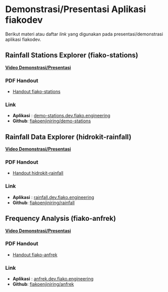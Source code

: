 # Demonstrasi/Presentasi Aplikasi fiakodev

Berikut materi atau daftar _link_ yang digunakan pada presentasi/demonstrasi aplikasi fiakodev. 

## Rainfall Stations Explorer (fiako-stations)

**[Video Demonstrasi/Presentasi](https://www.youtube.com/watch?v=36fYysfJSxo&t=4802s)**

### PDF Handout

- [Handout fiako-stations](./fiakodev_demo_fiako_stations.pdf)

### Link

- **Aplikasi** : [demo-stations.dev.fiako.engineering](https://demo-stations.dev.fiako.engineering)
- **Github**: [fiakoenjiniring/demo-stations](ttps://github.com/fiakoenjiniring/demo-stations)


## Rainfall Data Explorer (hidrokit-rainfall)

**[Video Demonstrasi/Presentasi](https://www.youtube.com/watch?v=IhjSoYlHW04&t=2249s)**

### PDF Handout

- [Handout hidrokit-rainfall](./fiakodev_demo_hidrokit_rainfall.pdf)

### Link

- **Aplikasi** : [rainfall.dev.fiako.engineering](https://rainfall.dev.fiako.engineering)
- **Github**: [fiakoenjiniring/rainfall](ttps://github.com/fiakoenjiniring/rainfall)


## Frequency Analysis (fiako-anfrek)

**[Video Demonstrasi/Presentasi](https://www.youtube.com/watch?v=duhLQgJrS_8)**

### PDF Handout

- [Handout fiako-anfrek](./fiakodev_demo_fiako_anfrek.pdf)

### Link

- **Aplikasi** : [anfrek.dev.fiako.engineering](https://anfrek.dev.fiako.engineering)
- **Github**: [fiakoenjiniring/anfrek](ttps://github.com/fiakoenjiniring/anfrek)
